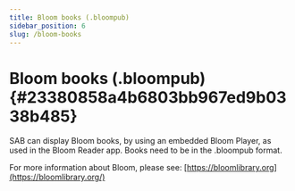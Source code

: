```yaml
---
title: Bloom books (.bloompub)
sidebar_position: 6
slug: /bloom-books
---
```




# Bloom books (.bloompub) {#23380858a4b6803bb967ed9b0338b485}


SAB can display Bloom books, by using an embedded Bloom Player, as used in the Bloom Reader app. Books need to be in the .bloompub format.


For more information about Bloom, please see: [https://bloomlibrary.org](https://bloomlibrary.org/)

